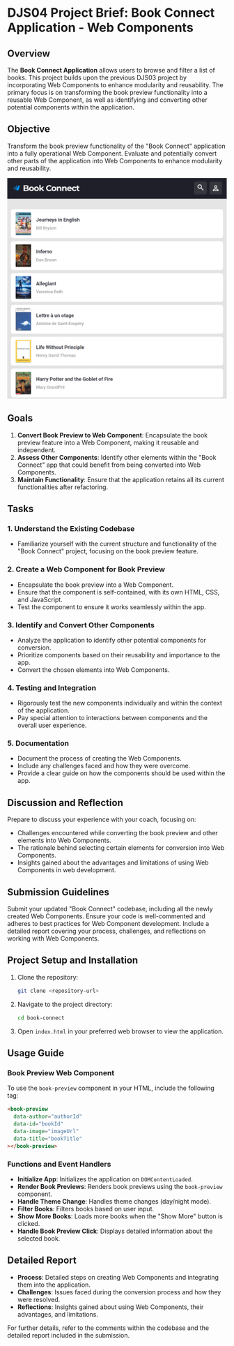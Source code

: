 # DJS04 Project Brief: Book Connect Application - Web Components

## Overview

The **Book Connect Application** allows users to browse and filter a list of books. This project builds upon the previous DJS03 project by incorporating Web Components to enhance modularity and reusability. The primary focus is on transforming the book preview functionality into a reusable Web Component, as well as identifying and converting other potential components within the application.

## Objective

Transform the book preview functionality of the "Book Connect" application into a fully operational Web Component. Evaluate and potentially convert other parts of the application into Web Components to enhance modularity and reusability.

![alt text](image.png)

## Goals

1. **Convert Book Preview to Web Component**: Encapsulate the book preview feature into a Web Component, making it reusable and independent.
2. **Assess Other Components**: Identify other elements within the "Book Connect" app that could benefit from being converted into Web Components.
3. **Maintain Functionality**: Ensure that the application retains all its current functionalities after refactoring.

## Tasks

### 1. Understand the Existing Codebase

- Familiarize yourself with the current structure and functionality of the "Book Connect" project, focusing on the book preview feature.

### 2. Create a Web Component for Book Preview

- Encapsulate the book preview into a Web Component.
- Ensure that the component is self-contained, with its own HTML, CSS, and JavaScript.
- Test the component to ensure it works seamlessly within the app.

### 3. Identify and Convert Other Components

- Analyze the application to identify other potential components for conversion.
- Prioritize components based on their reusability and importance to the app.
- Convert the chosen elements into Web Components.

### 4. Testing and Integration

- Rigorously test the new components individually and within the context of the application.
- Pay special attention to interactions between components and the overall user experience.

### 5. Documentation

- Document the process of creating the Web Components.
- Include any challenges faced and how they were overcome.
- Provide a clear guide on how the components should be used within the app.

## Discussion and Reflection

Prepare to discuss your experience with your coach, focusing on:

- Challenges encountered while converting the book preview and other elements into Web Components.
- The rationale behind selecting certain elements for conversion into Web Components.
- Insights gained about the advantages and limitations of using Web Components in web development.

## Submission Guidelines

Submit your updated "Book Connect" codebase, including all the newly created Web Components. Ensure your code is well-commented and adheres to best practices for Web Component development. Include a detailed report covering your process, challenges, and reflections on working with Web Components.

## Project Setup and Installation

1. Clone the repository:
   ```sh
   git clone <repository-url>
   ```
2. Navigate to the project directory:
   ```sh
   cd book-connect
   ```
3. Open `index.html` in your preferred web browser to view the application.

## Usage Guide

### Book Preview Web Component

To use the `book-preview` component in your HTML, include the following tag:

```html
<book-preview
  data-author="authorId"
  data-id="bookId"
  data-image="imageUrl"
  data-title="bookTitle"
></book-preview>
```

### Functions and Event Handlers

- **Initialize App**: Initializes the application on `DOMContentLoaded`.
- **Render Book Previews**: Renders book previews using the `book-preview` component.
- **Handle Theme Change**: Handles theme changes (day/night mode).
- **Filter Books**: Filters books based on user input.
- **Show More Books**: Loads more books when the "Show More" button is clicked.
- **Handle Book Preview Click**: Displays detailed information about the selected book.

## Detailed Report

- **Process**: Detailed steps on creating Web Components and integrating them into the application.
- **Challenges**: Issues faced during the conversion process and how they were resolved.
- **Reflections**: Insights gained about using Web Components, their advantages, and limitations.

For further details, refer to the comments within the codebase and the detailed report included in the submission.
